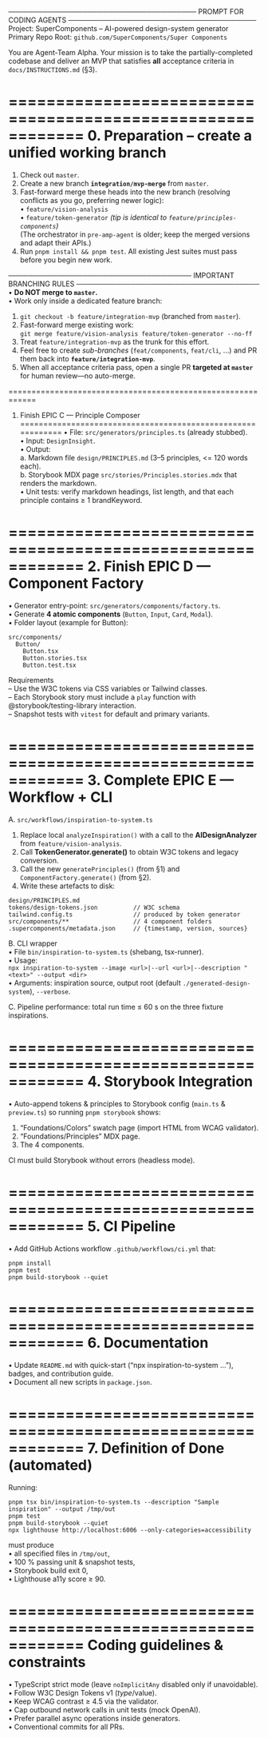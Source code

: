 ──────────────────────────────────────
PROMPT FOR CODING AGENTS
──────────────────────────────────────
Project: SuperComponents – AI-powered design-system generator  
Primary Repo Root: `github.com/SuperComponents/Super Components`

You are Agent-Team Alpha. Your mission is to take the partially-completed codebase and deliver an MVP that satisfies **all** acceptance criteria in `docs/INSTRUCTIONS.md` (§3).

============================================================
0. Preparation – create a unified working branch
============================================================
1. Check out `master`.  
2. Create a new branch **`integration/mvp-merge`** from `master`.  
3. Fast-forward merge these heads into the new branch (resolving conflicts as you go, preferring newer logic):  
   • `feature/vision-analysis`  
   • `feature/token-generator` *(tip is identical to `feature/principles-components`)*  
   (The orchestrator in `pre-amp-agent` is older; keep the merged versions and adapt their APIs.)  
4. Run `pnpm install && pnpm test`. All existing Jest suites must pass before you begin new work.

─────────────────────────────────────
IMPORTANT BRANCHING RULES 
─────────────────────────────────────
• **Do NOT merge to `master`.**  
• Work only inside a dedicated feature branch:

  1. `git checkout -b feature/integration-mvp` (branched from `master`).  
  2. Fast-forward merge existing work:  
      `git merge feature/vision-analysis feature/token-generator --no-ff`  
  3. Treat `feature/integration-mvp` as the trunk for this effort.  
  4. Feel free to create *sub-branches* (`feat/components`, `feat/cli`, …) and PR them back into **`feature/integration-mvp`**.  
  5. When all acceptance criteria pass, open a single PR **targeted at `master`** for human review—no auto-merge.

============================================================
1. Finish EPIC C — Principle Composer
============================================================
• File: `src/generators/principles.ts` (already stubbed).  
• Input: `DesignInsight`.  
• Output:  
  a. Markdown file `design/PRINCIPLES.md` (3–5 principles, <= 120 words each).  
  b. Storybook MDX page `src/stories/Principles.stories.mdx` that renders the markdown.  
• Unit tests: verify markdown headings, list length, and that each principle contains ≥ 1 brandKeyword.

============================================================
2. Finish EPIC D — Component Factory
============================================================
• Generator entry-point: `src/generators/components/factory.ts`.  
• Generate **4 atomic components** (`Button`, `Input`, `Card`, `Modal`).  
• Folder layout (example for Button):

```
src/components/
  Button/
    Button.tsx
    Button.stories.tsx
    Button.test.tsx
```

Requirements  
  – Use the W3C tokens via CSS variables or Tailwind classes.  
  – Each Storybook story must include a `play` function with @storybook/testing-library interaction.  
  – Snapshot tests with `vitest` for default and primary variants.

============================================================
3. Complete EPIC E — Workflow + CLI
============================================================
A. `src/workflows/inspiration-to-system.ts`  
   1. Replace local `analyzeInspiration()` with a call to the **AIDesignAnalyzer** from `feature/vision-analysis`.  
   2. Call **TokenGenerator.generate()** to obtain W3C tokens and legacy conversion.  
   3. Call the new `generatePrinciples()` (from §1) and `ComponentFactory.generate()` (from §2).  
   4. Write these artefacts to disk:  

```
design/PRINCIPLES.md
tokens/design-tokens.json          // W3C schema
tailwind.config.ts                 // produced by token generator
src/components/**                  // 4 component folders
.supercomponents/metadata.json     // {timestamp, version, sources}
```

B. CLI wrapper  
   • File `bin/inspiration-to-system.ts` (shebang, tsx-runner).  
   • Usage:  
      `npx inspiration-to-system --image <url>|--url <url>|--description "<text>" --output <dir>`  
   • Arguments: inspiration source, output root (default `./generated-design-system`), `--verbose`.

C. Pipeline performance: total run time ≤ 60 s on the three fixture inspirations.

============================================================
4. Storybook Integration
============================================================
• Auto-append tokens & principles to Storybook config (`main.ts` & `preview.ts`) so running `pnpm storybook` shows:  
  1. “Foundations/Colors” swatch page (import HTML from WCAG validator).  
  2. “Foundations/Principles” MDX page.  
  3. The 4 components.

CI must build Storybook without errors (headless mode).

============================================================
5. CI Pipeline
============================================================
• Add GitHub Actions workflow `.github/workflows/ci.yml` that:

```
pnpm install
pnpm test
pnpm build-storybook --quiet
```

============================================================
6. Documentation
============================================================
• Update `README.md` with quick-start (“npx inspiration-to-system …”), badges, and contribution guide.  
• Document all new scripts in `package.json`.

============================================================
7. Definition of Done (automated)
============================================================
Running:

```
pnpm tsx bin/inspiration-to-system.ts --description "Sample inspiration" --output /tmp/out
pnpm test
pnpm build-storybook --quiet
npx lighthouse http://localhost:6006 --only-categories=accessibility
```

must produce  
 •  all specified files in `/tmp/out`,  
 •  100 % passing unit & snapshot tests,  
 •  Storybook build exit 0,  
 •  Lighthouse a11y score ≥ 90.

============================================================
Coding guidelines & constraints
============================================================
• TypeScript strict mode (leave `noImplicitAny` disabled only if unavoidable).  
• Follow W3C Design Tokens v1 ($type/$value).  
• Keep WCAG contrast ≥ 4.5 via the validator.  
• Cap outbound network calls in unit tests (mock OpenAI).  
• Prefer parallel async operations inside generators.  
• Conventional commits for all PRs.


